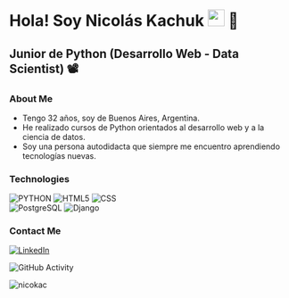 <h1>Hola! Soy Nicolás Kachuk <img src="https://raw.githubusercontent.com/iampavangandhi/iampavangandhi/master/gifs/Hi.gif" width="30px"> 🚀</h1>
<h2> Junior de Python (Desarrollo Web - Data Scientist) 📽</h2>

### About Me
- Tengo 32 años, soy de Buenos Aires, Argentina.
- He realizado cursos de Python orientados al desarrollo web y a la ciencia de datos.
- Soy una persona autodidacta que siempre me encuentro aprendiendo tecnologías nuevas.

### Technologies
  ![PYTHON](https://img.shields.io/badge/-Python-333333?style=flat&logo=python)
  ![HTML5](https://img.shields.io/badge/-HTML5-333333?style=flat&logo=HTML5)
  ![CSS](https://img.shields.io/badge/-CSS-333333?style=flat&logo=CSS3&logoColor=1572B6)
  <br/>
  ![PostgreSQL](https://img.shields.io/badge/-PostgreSQL-333333?style=flat&logo=postgresql)
  ![Django](https://img.shields.io/badge/-Django-333333?style=flat&logo=django)

### Contact Me
<a href="https://www.linkedin.com/in/nicolás-kachuk-b7a150115/"><img alt="LinkedIn" src="https://img.shields.io/badge/LinkedIn-Nicolás%20Kachuk-blue?style=flat-square&logo=linkedin"></a>

![GitHub Activity](https://github-readme-stats.vercel.app/api?username=nicokac&show_icons=true)

<p align="left"> <img src="https://komarev.com/ghpvc/?username=nicokac&label=Profile%20views&color=0e75b6&style=flat" alt="nicokac" /> </p>
